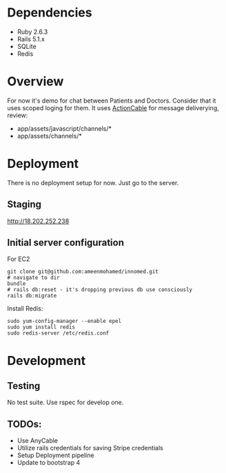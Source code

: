 # Dependencies

- Ruby 2.6.3
- Rails  5.1.x
- SQLite
- Redis

# Overview

For now it's demo for chat between Patients and Doctors. Consider that it uses scoped loging for them.
It uses [ActionCable](https://guides.rubyonrails.org/action_cable_overview.html) for message deliverying, review:
- app/assets/javascript/channels/*
- app/assets/channels/*

# Deployment

There is no deployment setup for now. Just go to the server.

## Staging

http://18.202.252.238

## Initial server configuration

For EC2
```
git clone git@github.com:ameenmohamed/innomed.git
# navigate to dir
bundle
# rails db:reset - it's dropping previous db use consciously
rails db:migrate
```

Install Redis:
```
sudo yum-config-manager --enable epel
sudo yum install redis
sudo redis-server /etc/redis.conf
```

# Development

## Testing

No test suite. Use rspec for develop one.

## TODOs:

- Use AnyCable
- Utilize rails credentials for saving Stripe credentials
- Setup Deployment pipeline
- Update to bootstrap 4
